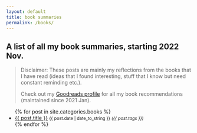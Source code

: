 ```yaml
---
layout: default
title: book summaries
permalink: /books/
---
```


## A list of all my book summaries, starting 2022 Nov. 

> Disclaimer: These posts are mainly my reflections from the books that I have read (ideas that I found interesting, stuff that I know but need constant reminding etc.). 
> 
> Check out my [Goodreads profile](https://www.goodreads.com/user/show/47835814-akshay-chugh) for all my book recommendations (maintained since 2021 Jan).


<ul>
  {% for post in site.categories.books %}
    <li>
    	<a href="{{ post.url }}">{{ post.title }}</a> <small>{{ post.date | date_to_string }}</small> <small> <i>({{ post.tags }})️</i></small>
    </li>
  {% endfor %}
</ul>
